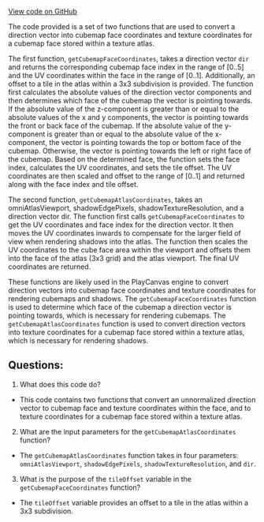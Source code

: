 [View code on GitHub](https://github.com/playcanvas/engine/src/scene/shader-lib/chunks/lit/frag/clusteredLightUtils.js)

The code provided is a set of two functions that are used to convert a direction vector into cubemap face coordinates and texture coordinates for a cubemap face stored within a texture atlas. 

The first function, `getCubemapFaceCoordinates`, takes a direction vector `dir` and returns the corresponding cubemap face index in the range of [0..5] and the UV coordinates within the face in the range of [0..1]. Additionally, an offset to a tile in the atlas within a 3x3 subdivision is provided. The function first calculates the absolute values of the direction vector components and then determines which face of the cubemap the vector is pointing towards. If the absolute value of the z-component is greater than or equal to the absolute values of the x and y components, the vector is pointing towards the front or back face of the cubemap. If the absolute value of the y-component is greater than or equal to the absolute value of the x-component, the vector is pointing towards the top or bottom face of the cubemap. Otherwise, the vector is pointing towards the left or right face of the cubemap. Based on the determined face, the function sets the face index, calculates the UV coordinates, and sets the tile offset. The UV coordinates are then scaled and offset to the range of [0..1] and returned along with the face index and tile offset.

The second function, `getCubemapAtlasCoordinates`, takes an omniAtlasViewport, shadowEdgePixels, shadowTextureResolution, and a direction vector dir. The function first calls `getCubemapFaceCoordinates` to get the UV coordinates and face index for the direction vector. It then moves the UV coordinates inwards to compensate for the larger field of view when rendering shadows into the atlas. The function then scales the UV coordinates to the cube face area within the viewport and offsets them into the face of the atlas (3x3 grid) and the atlas viewport. The final UV coordinates are returned.

These functions are likely used in the PlayCanvas engine to convert direction vectors into cubemap face coordinates and texture coordinates for rendering cubemaps and shadows. The `getCubemapFaceCoordinates` function is used to determine which face of the cubemap a direction vector is pointing towards, which is necessary for rendering cubemaps. The `getCubemapAtlasCoordinates` function is used to convert direction vectors into texture coordinates for a cubemap face stored within a texture atlas, which is necessary for rendering shadows.
## Questions: 
 1. What does this code do?
- This code contains two functions that convert an unnormalized direction vector to cubemap face and texture coordinates within the face, and to texture coordinates for a cubemap face stored within a texture atlas.

2. What are the input parameters for the `getCubemapAtlasCoordinates` function?
- The `getCubemapAtlasCoordinates` function takes in four parameters: `omniAtlasViewport`, `shadowEdgePixels`, `shadowTextureResolution`, and `dir`. 

3. What is the purpose of the `tileOffset` variable in the `getCubemapFaceCoordinates` function?
- The `tileOffset` variable provides an offset to a tile in the atlas within a 3x3 subdivision.